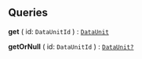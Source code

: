 

## Queries

  
<article>

**get** ( id: `DataUnitId` ) : [`DataUnit`](#dataunit) <br/> 

</article>
<article>

**getOrNull** ( id: `DataUnitId` ) : [`DataUnit?`](#dataunit) <br/> 

</article>

